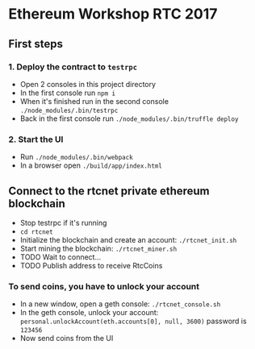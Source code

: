 # Ethereum Workshop RTC 2017

## First steps
### 1. Deploy the contract to `testrpc`
 - Open 2 consoles in this project directory
 - In the first console run `npm i`
 - When it's finished run in the second console `./node_modules/.bin/testrpc`
 - Back in the first console run `./node_modules/.bin/truffle deploy`
 
### 2. Start the UI
 - Run `./node_modules/.bin/webpack`
 - In a browser open `./build/app/index.html`
 
 
## Connect to the rtcnet private ethereum blockchain
 - Stop testrpc if it's running
 - `cd rtcnet`
 - Initialize the blockchain and create an account: `./rtcnet_init.sh`
 - Start mining the blockchain: `./rtcnet_miner.sh`
 - TODO Wait to connect...
 - TODO Publish address to receive RtcCoins
 
### To send coins, you have to unlock your account
 - In a new window, open a geth console: `./rtcnet_console.sh`
 - In the geth console, unlock your account: `personal.unlockAccount(eth.accounts[0], null, 3600)` password is `123456`
 - Now send coins from the UI
